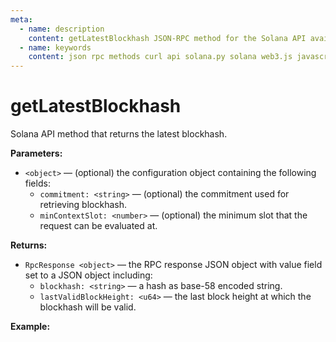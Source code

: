```yaml
---
meta:
  - name: description
    content: getLatestBlockhash JSON-RPC method for the Solana API available with examples in Solana web3.js, Solana.py, and cURL.
  - name: keywords
    content: json rpc methods curl api solana.py solana web3.js javascript python solana
---
```


# getLatestBlockhash

Solana API method that returns the latest blockhash.

**Parameters:**

* `<object>` — (optional) the configuration object containing the following fields:
    * `commitment: <string>` — (optional) the commitment used for retrieving blockhash.
    * `minContextSlot: <number>` — (optional) the minimum slot that the request can be evaluated at.

**Returns:**

* `RpcResponse <object>` — the RPC response JSON object with value field set to a JSON object including:
  * `blockhash: <string>` — a hash as base-58 encoded string.
  * `lastValidBlockHeight: <u64>` — the last block height at which the blockhash will be valid.

**Example:**

<CodeSwitcher :languages="{js:'Solana web3.js', py:'Solana.py', cr:'cURL'}">
<template v-slot:js>

``` js
import { Connection } from "@solana/web3.js";

const nodeUrl = "CHAINSTACK_NODE_URL"
const connect = new Connection(nodeUrl);

(async () => {  
  console.log(await connect.getLatestBlockhash());
})();
```

</template>
<template v-slot:py>

``` py
from solana.rpc.api import Client

web3 = Client("CHAINSTACK_NODE_URL")

print(web3.get_latest_blockhash())
```

</template>
<template v-slot:cr>

``` sh
curl -X POST "CHAINSTACK_NODE_URL" \
  -H "Content-Type: application/json" \
  --data '{"jsonrpc":"2.0","id":1, "method":"getLatestBlockhash", "params" : []}'
```

</template>
</CodeSwitcher>
